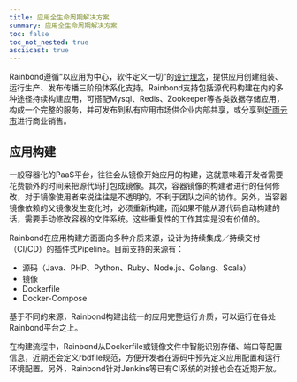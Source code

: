 ```yaml
---
title: 应用全生命周期解决方案
summary: 应用全生命周期解决方案
toc: false
toc_not_nested: true
asciicast: true
---
```

Rainbond遵循“以应用为中心，软件定义一切”的[设计理念](https://www.rainbond.com/docs/stable/getting-started/design-concept.html)，提供应用创建组装、运行生产、发布传播三阶段体系化支持。Rainbond支持包括源代码构建在内的多种途径持续构建应用，可搭配Mysql、Redis、Zookeeper等各类数据存储应用，构成一个完整的服务，并可发布到私有应用市场供企业内部共享，或分享到[好雨云市](https://www.goodrain.com/#/appList)进行商业销售。

## 应用构建

一般容器化的PaaS平台，往往会从镜像开始应用的构建，这就意味着开发者需要花费额外的时间来把源代码打包成镜像。其次，容器镜像的构建者进行的任何修改，对于镜像使用者来说往往是不透明的，不利于团队之间的协作。另外，当容器镜像依赖的父镜像发生变化时，必须重新构建，而如果不能从源代码自动构建的话，需要手动修改容器的文件系统。这些重复性的工作其实是没有价值的。

Rainbond在应用构建方面面向多种介质来源，设计为持续集成／持续交付（CI/CD）的插件式Pipeline。目前支持的来源有：

* 源码（Java、PHP、Python、Ruby、Node.js、Golang、Scala）
* 镜像
* Dockerfile
* Docker-Compose

基于不同的来源，Rainbond构建出统一的应用完整运行介质，可以运行在各处Rainbond平台之上。

在构建流程中，Rainbond从Dockerfile或镜像文件中智能识别存储、端口等配置信息，近期还会定义rbdfile规范，方便开发者在源码中预先定义应用配置和运行环境配置。另外，Rainbond针对Jenkins等已有CI系统的对接也会在近期开放。
